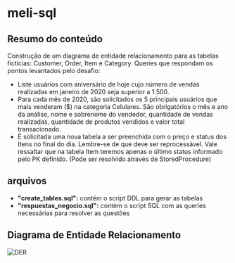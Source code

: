 # meli-sql

## Resumo do conteúdo
Construção de um diagrama de entidade relacionamento para as tabelas fictícias: Customer, Order, Item e Category.
Queries que respondam os pontos levantados pelo desafio:
- Liste usuários com aniversário de hoje cujo número de vendas realizadas em janeiro de 2020 seja superior a 1.500.
- Para cada mês de 2020, são solicitados os 5 principais usuários que mais venderam ($) na categoria Celulares. São obrigatórios o mês e ano da análise, nome e sobrenome do vendedor, quantidade de vendas realizadas, quantidade de produtos vendidos e valor total transacionado.
- É solicitada uma nova tabela a ser preenchida com o preço e status dos Itens no final do dia. Lembre-se de que deve ser reprocessável. Vale ressaltar que na tabela Item teremos apenas o último status informado pelo PK definido. (Pode ser resolvido através de StoredProcedure)


## arquivos
- **"create_tables.sql":** contém o script DDL para gerar as tabelas
- **"respuestas_negocio.sql":** contém o script SQL com as queries necessárias para resolver as questões


## Diagrama de Entidade Relacionamento

![DER]((https://github.com/FelifeD/meli-sql/blob/main/DER/meli_der.png))
